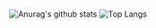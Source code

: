 
<div align="center">

#
![Anurag's github stats](https://github-readme-stats.vercel.app/api?username=seoyeonne&show_icons=true&theme=radical)
![Top Langs](https://github-readme-stats.vercel.app/api/top-langs/?username=seoyeonne&layout=compact&theme=radical)

</div>
